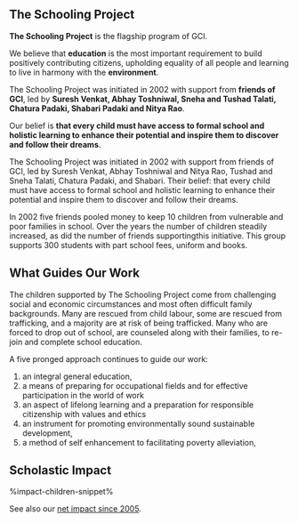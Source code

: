 <h2 class="in-page">The Schooling Project</h2>

**The Schooling Project** is the flagship program of GCI.

We believe that **education** is the most important requirement to build positively contributing citizens, upholding equality of all people and learning to live in harmony with the **environment**. <!--TODO: grammar-->

The Schooling Project was initiated in 2002 with support from **friends of GCI**, led by **Suresh Venkat, Abhay Toshniwal, Sneha and Tushad Talati, Chatura Padaki, Shabari Padaki and Nitya Rao**.

Our belief is **that every child must have access to formal school and holistic learning to enhance their potential and inspire them to discover and follow their dreams**. <!--TODO: grammar-->

<!--more-->

The Schooling Project was initiated in 2002 with support from friends of GCI, led by Suresh Venkat, Abhay Toshniwal and Nitya Rao, Tushad and Sneha Talati, Chatura Padaki, and Shabari. Their belief: that every child must have access to formal school and holistic learning to enhance their potential and inspire them to discover and follow their dreams.

In 2002 five friends pooled money to keep 10 children from vulnerable and poor families in school. Over the years the number of children steadily increased, as did the number of friends supportingthis initiative. This group supports 300 students with part school fees, uniform and books.

</section><section>

## What Guides Our Work

The children supported by The Schooling Project come from challenging social and economic circumstances and most often difficult family backgrounds. Many are rescued from child labour, some are rescued from trafficking, and a majority are at risk of being trafficked. Many who are forced to drop out of school, are counseled along with their families, to re-join and complete school education.

A five pronged approach continues to guide our work:

1. an integral general education, 
2. a means of preparing for occupational fields and for effective participation in the world of work 
3. an aspect of lifelong learning and a preparation for responsible citizenship with values and ethics 
4. an instrument for promoting environmentally sound sustainable development, 
5. a method of self enhancement  to facilitating poverty alleviation,

</section><section>

## Scholastic Impact

%impact-children-snippet%

See also our [net impact since 2005](%url%about-us/#impact-total).